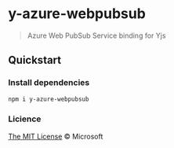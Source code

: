 # y-azure-webpubsub

> Azure Web PubSub Service binding for Yjs

## Quickstart

### Install dependencies

```bash
npm i y-azure-webpubsub
```

### Licience

[The MIT License](./LICENSE) © Microsoft